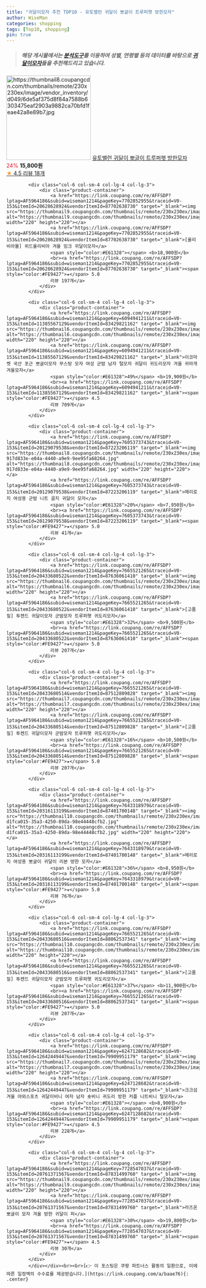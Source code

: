```yaml
---
title: "귀달이모자 추천 TOP10 - 유토밸런 귀달이 뽀글이 트루퍼햇 방한모자"
author: WiseMan
categories: shopping
tags: [Top10, shopping]
pin: true
---
```


> ##### 해당 게시물에서는 [**분석도구**](https://itemscout.io/)를 이용하여 **성별**, **연령별** 등의 데이터를 바탕으로 [**귀달이모자**](https://link.coupang.com/a/baae76)들을 추천해드리고 있습니다.
<div class="container"><div class="row">
            <div class="col-6 col-sm-4 col-lg-4 col-lg-3">
                <div class="product-container">
                    <a href="https://link.coupang.com/re/AFFSDP?lptag=AF5964186&subid=wiseman1214&pageKey=7687264520&traceid=V0-153&itemId=20547281838&vendorItemId=87623657386" target="_blank"><img src="https://thumbnail8.coupangcdn.com/thumbnails/remote/230x230ex/image/vendor_inventory/d049/6de5af375d8f84a7588b6303475eaf2903a9882ca70bfd1feae42a8e89b7.jpg" alt="https://thumbnail8.coupangcdn.com/thumbnails/remote/230x230ex/image/vendor_inventory/d049/6de5af375d8f84a7588b6303475eaf2903a9882ca70bfd1feae42a8e89b7.jpg" width="220" height="220"></a>
                    <a href="https://link.coupang.com/re/AFFSDP?lptag=AF5964186&subid=wiseman1214&pageKey=7687264520&traceid=V0-153&itemId=20547281838&vendorItemId=87623657386" target="_blank">유토밸런 귀달이 뽀글이 트루퍼햇 방한모자</a>
                    <span style="color:#E61328">24%</span> <b>15,800원</b>
                    <br><a href="https://link.coupang.com/re/AFFSDP?lptag=AF5964186&subid=wiseman1214&pageKey=7687264520&traceid=V0-153&itemId=20547281838&vendorItemId=87623657386" target="_blank"><span style="color:#FE9427">★</span> 4.5
                    리뷰 18개</a>
                </div>
            </div>
            
            <div class="col-6 col-sm-4 col-lg-4 col-lg-3">
                <div class="product-container">
                    <a href="https://link.coupang.com/re/AFFSDP?lptag=AF5964186&subid=wiseman1214&pageKey=7702852955&traceid=V0-153&itemId=20628628924&vendorItemId=87702638730" target="_blank"><img src="https://thumbnail9.coupangcdn.com/thumbnails/remote/230x230ex/image/vendor_inventory/82cd/4d9a41b7b17127dfd5dc6b7cbe73294fc4e3baf1a8ae8536333a2f5518b5.jpg" alt="https://thumbnail9.coupangcdn.com/thumbnails/remote/230x230ex/image/vendor_inventory/82cd/4d9a41b7b17127dfd5dc6b7cbe73294fc4e3baf1a8ae8536333a2f5518b5.jpg" width="220" height="220"></a>
                    <a href="https://link.coupang.com/re/AFFSDP?lptag=AF5964186&subid=wiseman1214&pageKey=7702852955&traceid=V0-153&itemId=20628628924&vendorItemId=87702638730" target="_blank">[올리비아몰] 위드올리비아 겨울 밍크 귀달이모자</a>
                    <span style="color:#E61328"></span> <b>18,900원</b>
                    <br><a href="https://link.coupang.com/re/AFFSDP?lptag=AF5964186&subid=wiseman1214&pageKey=7702852955&traceid=V0-153&itemId=20628628924&vendorItemId=87702638730" target="_blank"><span style="color:#FE9427">★</span> 5.0
                    리뷰 197개</a>
                </div>
            </div>
            
            <div class="col-6 col-sm-4 col-lg-4 col-lg-3">
                <div class="product-container">
                    <a href="https://link.coupang.com/re/AFFSDP?lptag=AF5964186&subid=wiseman1214&pageKey=6094941211&traceid=V0-153&itemId=11385567129&vendorItemId=83429821162" target="_blank"><img src="https://thumbnail6.coupangcdn.com/thumbnails/remote/230x230ex/image/vendor_inventory/43cb/11863c27d90805df3e12622a27ee4c49a581991920b58c8b8623ba200090.jpg" alt="https://thumbnail6.coupangcdn.com/thumbnails/remote/230x230ex/image/vendor_inventory/43cb/11863c27d90805df3e12622a27ee4c49a581991920b58c8b8623ba200090.jpg" width="220" height="220"></a>
                    <a href="https://link.coupang.com/re/AFFSDP?lptag=AF5964186&subid=wiseman1214&pageKey=6094941211&traceid=V0-153&itemId=11385567129&vendorItemId=83429821162" target="_blank">이코마켓 국산 포근 뽀글이모자 무스탕 모자 여성 군밤 남자 털모자 귀달이 귀도리모자 겨울 귀마개 겨울모자</a>
                    <span style="color:#E61328">49%</span> <b>19,900원</b>
                    <br><a href="https://link.coupang.com/re/AFFSDP?lptag=AF5964186&subid=wiseman1214&pageKey=6094941211&traceid=V0-153&itemId=11385567129&vendorItemId=83429821162" target="_blank"><span style="color:#FE9427">★</span> 4.5
                    리뷰 709개</a>
                </div>
            </div>
            
            <div class="col-6 col-sm-4 col-lg-4 col-lg-3">
                <div class="product-container">
                    <a href="https://link.coupang.com/re/AFFSDP?lptag=AF5964186&subid=wiseman1214&pageKey=7605373743&traceid=V0-153&itemId=20129079538&vendorItemId=87223206119" target="_blank"><img src="https://thumbnail8.coupangcdn.com/thumbnails/remote/230x230ex/image/retail/images/1585577070851020-917d833e-e04a-4440-a9e9-9ee95fa68264.jpg" alt="https://thumbnail8.coupangcdn.com/thumbnails/remote/230x230ex/image/retail/images/1585577070851020-917d833e-e04a-4440-a9e9-9ee95fa68264.jpg" width="220" height="220"></a>
                    <a href="https://link.coupang.com/re/AFFSDP?lptag=AF5964186&subid=wiseman1214&pageKey=7605373743&traceid=V0-153&itemId=20129079538&vendorItemId=87223206119" target="_blank">메리로지 여성용 군밤 니트 골지 귀달이 모자</a>
                    <span style="color:#E61328">20%</span> <b>7,950원</b>
                    <br><a href="https://link.coupang.com/re/AFFSDP?lptag=AF5964186&subid=wiseman1214&pageKey=7605373743&traceid=V0-153&itemId=20129079538&vendorItemId=87223206119" target="_blank"><span style="color:#FE9427">★</span> 5.0
                    리뷰 41개</a>
                </div>
            </div>
            
            <div class="col-6 col-sm-4 col-lg-4 col-lg-3">
                <div class="product-container">
                    <a href="https://link.coupang.com/re/AFFSDP?lptag=AF5964186&subid=wiseman1214&pageKey=7665521265&traceid=V0-153&itemId=20433680522&vendorItemId=87636061410" target="_blank"><img src="https://thumbnail6.coupangcdn.com/thumbnails/remote/230x230ex/image/vendor_inventory/3354/eb0c8908ef6f9fb7ef3a87a48c1a3ed4df65bc2d348371ed468b4f6666c5.jpg" alt="https://thumbnail6.coupangcdn.com/thumbnails/remote/230x230ex/image/vendor_inventory/3354/eb0c8908ef6f9fb7ef3a87a48c1a3ed4df65bc2d348371ed468b4f6666c5.jpg" width="220" height="220"></a>
                    <a href="https://link.coupang.com/re/AFFSDP?lptag=AF5964186&subid=wiseman1214&pageKey=7665521265&traceid=V0-153&itemId=20433680522&vendorItemId=87636061410" target="_blank">[고품질] 투켄드 귀달이모자 군밤모자 트루퍼햇 귀도리모자</a>
                    <span style="color:#E61328">32%</span> <b>9,500원</b>
                    <br><a href="https://link.coupang.com/re/AFFSDP?lptag=AF5964186&subid=wiseman1214&pageKey=7665521265&traceid=V0-153&itemId=20433680522&vendorItemId=87636061410" target="_blank"><span style="color:#FE9427">★</span> 5.0
                    리뷰 207개</a>
                </div>
            </div>
            
            <div class="col-6 col-sm-4 col-lg-4 col-lg-3">
                <div class="product-container">
                    <a href="https://link.coupang.com/re/AFFSDP?lptag=AF5964186&subid=wiseman1214&pageKey=7665521265&traceid=V0-153&itemId=20433680514&vendorItemId=87512809828" target="_blank"><img src="https://thumbnail7.coupangcdn.com/thumbnails/remote/230x230ex/image/vendor_inventory/52b6/0be86eaffa8b7a76edc4511a73c78fd5ae1f9b288c0923e525f4e111e902.jpg" alt="https://thumbnail7.coupangcdn.com/thumbnails/remote/230x230ex/image/vendor_inventory/52b6/0be86eaffa8b7a76edc4511a73c78fd5ae1f9b288c0923e525f4e111e902.jpg" width="220" height="220"></a>
                    <a href="https://link.coupang.com/re/AFFSDP?lptag=AF5964186&subid=wiseman1214&pageKey=7665521265&traceid=V0-153&itemId=20433680514&vendorItemId=87512809828" target="_blank">[고품질] 투켄드 귀달이모자 군밤모자 트루퍼햇 귀도리모자</a>
                    <span style="color:#E61328">16%</span> <b>10,500원</b>
                    <br><a href="https://link.coupang.com/re/AFFSDP?lptag=AF5964186&subid=wiseman1214&pageKey=7665521265&traceid=V0-153&itemId=20433680514&vendorItemId=87512809828" target="_blank"><span style="color:#FE9427">★</span> 5.0
                    리뷰 207개</a>
                </div>
            </div>
            
            <div class="col-6 col-sm-4 col-lg-4 col-lg-3">
                <div class="product-container">
                    <a href="https://link.coupang.com/re/AFFSDP?lptag=AF5964186&subid=wiseman1214&pageKey=7643318979&traceid=V0-153&itemId=20316113199&vendorItemId=87401700148" target="_blank"><img src="https://thumbnail10.coupangcdn.com/thumbnails/remote/230x230ex/image/retail/images/7649854296887258-d1fca015-35a3-4250-89da-98e44448cfb2.jpg" alt="https://thumbnail10.coupangcdn.com/thumbnails/remote/230x230ex/image/retail/images/7649854296887258-d1fca015-35a3-4250-89da-98e44448cfb2.jpg" width="220" height="220"></a>
                    <a href="https://link.coupang.com/re/AFFSDP?lptag=AF5964186&subid=wiseman1214&pageKey=7643318979&traceid=V0-153&itemId=20316113199&vendorItemId=87401700148" target="_blank">메리로지 여성용 뽀글이 귀달이 리본 방한 모자</a>
                    <span style="color:#E61328">36%</span> <b>8,950원</b>
                    <br><a href="https://link.coupang.com/re/AFFSDP?lptag=AF5964186&subid=wiseman1214&pageKey=7643318979&traceid=V0-153&itemId=20316113199&vendorItemId=87401700148" target="_blank"><span style="color:#FE9427">★</span> 5.0
                    리뷰 76개</a>
                </div>
            </div>
            
            <div class="col-6 col-sm-4 col-lg-4 col-lg-3">
                <div class="product-container">
                    <a href="https://link.coupang.com/re/AFFSDP?lptag=AF5964186&subid=wiseman1214&pageKey=7665521265&traceid=V0-153&itemId=20433680516&vendorItemId=88062537341" target="_blank"><img src="https://thumbnail10.coupangcdn.com/thumbnails/remote/230x230ex/image/vendor_inventory/5b8f/ef37367f129ac8b963df27e496a0213b49101ba3f26c10df93a5ffcd5608.jpg" alt="https://thumbnail10.coupangcdn.com/thumbnails/remote/230x230ex/image/vendor_inventory/5b8f/ef37367f129ac8b963df27e496a0213b49101ba3f26c10df93a5ffcd5608.jpg" width="220" height="220"></a>
                    <a href="https://link.coupang.com/re/AFFSDP?lptag=AF5964186&subid=wiseman1214&pageKey=7665521265&traceid=V0-153&itemId=20433680516&vendorItemId=88062537341" target="_blank">[고품질] 투켄드 귀달이모자 군밤모자 트루퍼햇 귀도리모자</a>
                    <span style="color:#E61328">37%</span> <b>11,900원</b>
                    <br><a href="https://link.coupang.com/re/AFFSDP?lptag=AF5964186&subid=wiseman1214&pageKey=7665521265&traceid=V0-153&itemId=20433680516&vendorItemId=88062537341" target="_blank"><span style="color:#FE9427">★</span> 5.0
                    리뷰 207개</a>
                </div>
            </div>
            
            <div class="col-6 col-sm-4 col-lg-4 col-lg-3">
                <div class="product-container">
                    <a href="https://link.coupang.com/re/AFFSDP?lptag=AF5964186&subid=wiseman1214&pageKey=6247128682&traceid=V0-153&itemId=12642449447&vendorItemId=79909951179" target="_blank"><img src="https://thumbnail7.coupangcdn.com/thumbnails/remote/230x230ex/image/vendor_inventory/16b0/0118df217abaa0fd2f06e9241ed9cf0b066861d68aa5cf46f5b2ae546a21.jpg" alt="https://thumbnail7.coupangcdn.com/thumbnails/remote/230x230ex/image/vendor_inventory/16b0/0118df217abaa0fd2f06e9241ed9cf0b066861d68aa5cf46f5b2ae546a21.jpg" width="220" height="220"></a>
                    <a href="https://link.coupang.com/re/AFFSDP?lptag=AF5964186&subid=wiseman1214&pageKey=6247128682&traceid=V0-153&itemId=12642449447&vendorItemId=79909951179" target="_blank">크크섬 겨울 야외스포츠 귀달이비니 여자 남자 숏비니 귀도리 방한 커플 니트비니 털모자</a>
                    <span style="color:#E61328"></span> <b>8,900원</b>
                    <br><a href="https://link.coupang.com/re/AFFSDP?lptag=AF5964186&subid=wiseman1214&pageKey=6247128682&traceid=V0-153&itemId=12642449447&vendorItemId=79909951179" target="_blank"><span style="color:#FE9427">★</span> 4.5
                    리뷰 228개</a>
                </div>
            </div>
            
            <div class="col-6 col-sm-4 col-lg-4 col-lg-3">
                <div class="product-container">
                    <a href="https://link.coupang.com/re/AFFSDP?lptag=AF5964186&subid=wiseman1214&pageKey=7728547037&traceid=V0-153&itemId=20761371567&vendorItemId=87831499760" target="_blank"><img src="https://thumbnail9.coupangcdn.com/thumbnails/remote/230x230ex/image/vendor_inventory/fc17/5cd4069c285267d74c635c507d76f84e3fabd1f28dedb88fd2643771b0eb.png" alt="https://thumbnail9.coupangcdn.com/thumbnails/remote/230x230ex/image/vendor_inventory/fc17/5cd4069c285267d74c635c507d76f84e3fabd1f28dedb88fd2643771b0eb.png" width="220" height="220"></a>
                    <a href="https://link.coupang.com/re/AFFSDP?lptag=AF5964186&subid=wiseman1214&pageKey=7728547037&traceid=V0-153&itemId=20761371567&vendorItemId=87831499760" target="_blank">라즈온 뽀글이 모자 겨울 방한 귀달이 퍼</a>
                    <span style="color:#E61328">30%</span> <b>19,800원</b>
                    <br><a href="https://link.coupang.com/re/AFFSDP?lptag=AF5964186&subid=wiseman1214&pageKey=7728547037&traceid=V0-153&itemId=20761371567&vendorItemId=87831499760" target="_blank"><span style="color:#FE9427">★</span> 4.5
                    리뷰 30개</a>
                </div>
            </div>
            </div></div><br><br>[👉 이 포스팅은 쿠팡 파트너스 활동의 일환으로, 이에 따른 일정액의 수수료를 제공받습니다.](https://link.coupang.com/a/baae76){: .center}